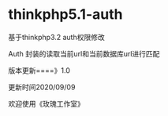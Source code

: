 # thinkphp5.1-auth
基于thinkphp3.2 auth权限修改

Auth 封装的读取当前url和当前数据库url进行匹配

版本更新====》1.0

更新时间2020/09/09

欢迎使用《玫瑰工作室》
